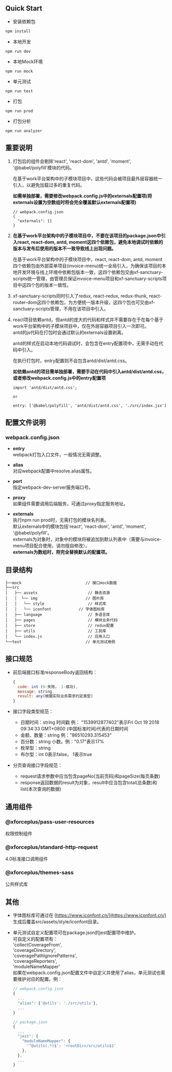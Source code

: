 ## Quick Start

* 安装依赖包
```bash
npm install
```

* 本地开发
```
npm run dev
```

* 本地Mock环境
```
npm run mock
```

* 单元测试
```
npm run test
```

* 打包
```
npm run prod
```

* 打包分析
```
npm run analyzer
```

## **重要说明**
1. 打包后的组件会剔除'react', 'react-dom', 'antd', 'moment', '@babel/polyfill'模块的代码。  

    在基于work平台架构中的子模块项目中，这些代码会被项目最外层容器统一引入，以避免加载过多的重复代码。 

    **如需单独部署，需要修改webpack.config.js中的externals配置项(将externals设置为空数组时将会完全覆盖默认externals配置项)**
    ```
    // webpack.config.json
    {
      "externals": []
    }
    ```
2. **在基于work平台架构中的子模块项目中，不要在该项目的package.json中引入react, react-dom, antd, moment这四个依赖包，避免本地调试时依赖的版本与发布后使用的版本不一致导致线上出现问题。**  

    在基于work平台架构中的子模块项目中，react, react-dom, antd, moment四个依赖包由外部菜单项目(invoice-menu)统一全局引入，为确保该项目的本地开发环境与线上环境中依赖包版本一致，这四个依赖包交由xf-sanctuary-scripts统一管理，由管理员保证invoice-menu项目和xf-sanctuary-scripts项目中这四个包的版本一致性。

3. xf-sanctuary-scripts同时引入了redux, react-redux, redux-thunk, react-router-dom这四个依赖包，为方便统一版本升级，这四个包也可交由xf-sanctuary-scripts管理，不用在该项目中引入。

4. react项目依赖antd，但antd的庞大的代码和样式并不需要存在于在每个基于work平台架构中的子模块项目中，仅在外层容器项目引入一次即可。  
    antd的js代码在打包时会通过默认的externals设置剥离。 

    antd的样式在启动本地代码调试时，会包含在entry配置项中，无需手动在代码中引入。
    
    在执行打包时，entry配置则不会包含antd/dist/antd.css。

    **如依赖antd的项目需单独部署，需要手动在代码中引入antd/dist/antd.css，或者修改webpack.config.js中的entry配置项**
    ```
    import 'antd/dist/antd.css';

    or

    entry: ['@babel/polyfill', 'antd/dist/antd.css', './src/index.jsx']
    ```

## 配置文件说明
### webpack.config.json
- **entry**  
  webpack打包入口文件，一般情况无需调整。

- **alias**  
  对应webpack配置中resolve.alias属性。

- **port**  
  指定webpack-dev-server服务端口号。

- **proxy**  
  如果组件需要调用后端服务，可通过proxy指定服务地址。

- **externals**  
  执行npm run prod时，无需打包的模块名列表。  
  默认externals中的模块包括'react', 'react-dom', 'antd', 'moment', '@babel/polyfill'。  
  externals为对象时，对象中的模块将被追加到默认列表中（需要与invoice-menu项目配合使用，请勿擅自修改）。  
  **externals为数组时，将完全替换默认的配置项。**

## 目录结构

```
├──mock                            // 接口mock数据
├──src
│   ├── assets                      // 静态资源
│   │  └── img                     // 图片库
│   │   └── style                   // 样式库
│   │   └── iconfont            // 字体图标库
│   ├── language                    // 多语言库
│   ├── pages                       // 模块业务代码
│   ├── store                       // redux配置
│   ├── utils                       // 工具库
│   └── index.js                    // 应用入口
└──test                            // 单元测试用例

```

## 接口规范
- 前后端接口标准responseBody返回结构：
  ```js
  {
    code: int (0-失败， 1-成功),
    message: string,
    result: any(根据实际业务需求约定类型)
  }
  ```

- 接口字段类型规范：
  - 日期时间：string 时间戳 例： "1539912877402"表示Fri Oct 19 2018 09:34:33 GMT+0800 (中国标准时间)代表的日期时间
  - 金额、数量：string 例："86510293.315453"
  - 百分数：string 小数。例："0.17"表示17%
  - 枚举型：string
  - 布尔型：int 0表示false， 1表示true

- 分页查询接口字段规范：  
  - request请求参数中应当包含pageNo(当前页码)和pageSize(每页条数)  
  - response返回数据的result为对象，result中应当包含total(总条数)和list(本次查询的数据)

## 通用组件
### @xforceplus/pass-user-resources
权限控制组件

### @xforceplus/standard-http-request
4.0标准接口调用组件

### @xforceplus/themes-sass
公共样式库

## 其他
- 字体图标库可通过在 [https://www.iconfont.cn/](https://www.iconfont.cn/) 生成后覆盖src/assets/style/iconfont目录。

- 单元测试自定义配置项可在package.json的jest配置项中维护。  
  可自定义的配置项有：  
  'collectCoverageFrom',  
  'coverageDirectory',  
  'coveragePathIgnorePatterns',  
  'coverageReporters',  
  'moduleNameMapper'  
  如果在webpack.config.json配置文件中自定义并使用了alias，单元测试也需要维护对应的配置。例：
  ```js
  // webpack.config.json
  {
    ...
    "alias": {'@utils': './src/utils'},
    ...
  }

  // package.json
  {
    ...
    "jest": {
      "moduleNameMapper": {
        '^@utils(.*)$': '<rootDir>/src/utils$1'
      },
    },
    ...
  }
  ```
